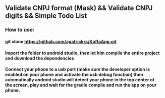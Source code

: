 ## Validate CNPJ format (Mask) && Validate CNPJ digits && Simple Todo List


### How to use:

#### git clone https://github.com/apatrickrs/KaffaApp.git
#### Import the folder to android studio, then let him compile the entire project and download the dependencies
#### Connect your phone to a usb port (make sure the developer option is enabled on your phone and activate the usb debug function) then automatically android studio will detect your phone in the top center of the screen, play and wait for the gradle compile and run the app on your phone.

